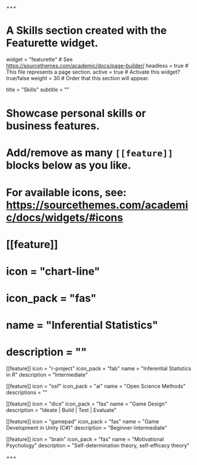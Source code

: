 +++
# A Skills section created with the Featurette widget.
widget = "featurette"  # See https://sourcethemes.com/academic/docs/page-builder/
headless = true  # This file represents a page section.
active = true  # Activate this widget? true/false
weight = 30  # Order that this section will appear.

title = "Skills"
subtitle = ""

# Showcase personal skills or business features.
# 
# Add/remove as many `[[feature]]` blocks below as you like.
# 
# For available icons, see: https://sourcethemes.com/academic/docs/widgets/#icons

# [[feature]]
#   icon = "chart-line"
#   icon_pack = "fas"
#   name = "Inferential Statistics"
#   description = ""  

[[feature]]
  icon = "r-project"
  icon_pack = "fab"
  name = "Inferential Statistics in R"
  description = "Intermediate"
  
[[feature]]
  icon = "osf"
  icon_pack = "ai"
  name = "Open Science Methods"
  descriptions = ""

[[feature]]
  icon = "dice"
  icon_pack = "fas"
  name = "Game Design"
  description = "Ideate | Build | Test | Evaluate"

[[feature]]
  icon = "gamepad"
  icon_pack = "fas"
  name = "Game Development in Unity (C#)"
  description = "Beginner-Intermediate"
  
[[feature]]
  icon = "brain"
  icon_pack = "fas"
  name = "Motivational Psychology"
  description = "Self-determination theory, self-efficacy theory"


+++
